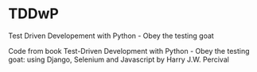 # TDDwP
Test Driven Developement with Python - Obey the testing goat

Code from book Test-Driven Development with Python - Obey the testing goat: using Django, Selenium and Javascript by Harry J.W. Percival
